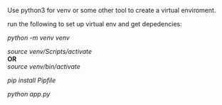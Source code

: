 Use python3 for venv or some other tool to create a virtual enviroment.

run the following to set up virtual env and get depedencies:

*python -m venv venv*  

*source venv/Scripts/activate*  
**OR**  
*source venv/bin/activate*  

*pip install Pipfile*  

*python app.py*  
